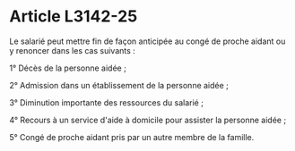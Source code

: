 # Article L3142-25

Le salarié peut mettre fin de façon anticipée au congé de proche aidant ou y renoncer dans les cas suivants : 

1° Décès de la personne aidée ; 

2° Admission dans un établissement de la personne aidée ; 

3° Diminution importante des ressources du salarié ; 

4° Recours à un service d'aide à domicile pour assister la personne aidée ; 

5° Congé de proche aidant pris par un autre membre de la famille.